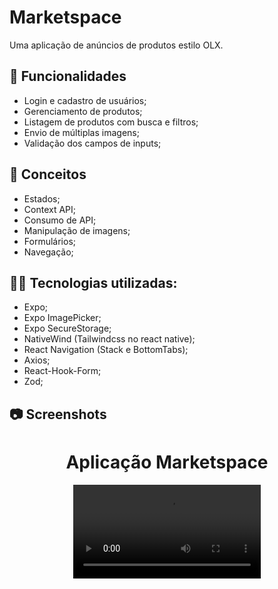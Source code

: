 # Marketspace

Uma aplicação de anúncios de produtos estilo OLX.

## :dart: Funcionalidades

- Login e cadastro de usuários;
- Gerenciamento de produtos;
- Listagem de produtos com busca e filtros;
- Envio de múltiplas imagens;
- Validação dos campos de inputs;

## :book: Conceitos

- Estados;
- Context API;
- Consumo de API;
- Manipulação de imagens;
- Formulários;
- Navegação;

## :man_technologist: Tecnologias utilizadas:

- Expo;
- Expo ImagePicker;
- Expo SecureStorage;
- NativeWind (Tailwindcss no react native);
- React Navigation (Stack e BottomTabs);
- Axios;
- React-Hook-Form;
- Zod;

## :camera: Screenshots

<div align="center">
  <h1>Aplicação Marketspace</h1>
  <video src="https://github.com/Iann-rst/marketspace/assets/48128325/af5e7027-c89d-4026-94ac-9331fda81613" type="video/mp4"/>
</div>






